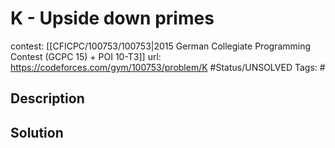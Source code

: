 # K - Upside down primes

contest: [[CFICPC/100753/100753|2015 German Collegiate Programming Contest (GCPC 15) + POI 10-T3]]
url: https://codeforces.com/gym/100753/problem/K
#Status/UNSOLVED
Tags: #

## Description

## Solution

